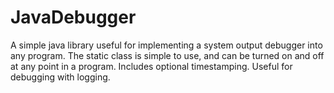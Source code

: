 # JavaDebugger
A simple java library useful for implementing a system output debugger into any program. The static class is simple to use, and can be turned on and off at any point in a program. Includes optional timestamping. Useful for debugging with logging.
